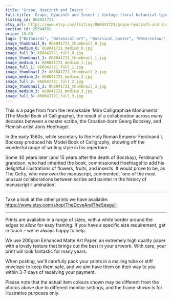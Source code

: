 ```yaml
---
title: 'Grape, Hyacinth and Insect '
full-title: 'Grape, Hyacinth and Insect | Vintage floral botanical typographic art print for nature and literature lovers | Model Book of Calligraphy'
listing_id: 868041721
etsy_url: https://www.etsy.com/listing/868041721/grape-hyacinth-and-insect-vintage-floral?utm_source=site&utm_medium=api&utm_campaign=api
section_id: 25544581
price: 10.60
tags: ["Botanical", "Botanical art", "Botanical poster", "Watercolour", "Calligraphy", "Vintage Botanical", "Georg Bocskay", "Joris Hoefnagel", "Calligraphic art", "Literature print", "Flower wall art", "Garden fruits", "Nature print"]
image_thumbnail_0: 868041721_thumbnail_0.jpg
image_medium_0: 868041721_medium_0.jpg
image_full_0: 868041721_full_0.jpg
image_thumbnail_1: 868041721_thumbnail_1.jpg
image_medium_1: 868041721_medium_1.jpg
image_full_1: 868041721_full_1.jpg
image_thumbnail_2: 868041721_thumbnail_2.jpg
image_medium_2: 868041721_medium_2.jpg
image_full_2: 868041721_full_2.jpg
image_thumbnail_3: 868041721_thumbnail_3.jpg
image_medium_3: 868041721_medium_3.jpg
image_full_3: 868041721_full_3.jpg
---
```

This is a page from from the remarkable &#39;Mira Calligraphiae Monumenta&#39; (The Model Book of Calligraphy), the result of a collaboration across many decades between a master scribe, the Croatian-born Georg Bocskay, and Flemish artist Joris Hoefnagel. 

In the early 1560s, while secretary to the Holy Roman Emperor Ferdinand I, Bocksay produced his Model Book of Calligraphy, showing off the wonderful range of writing style in his repertoire. 

Some 30 years later (and 15 years after the death of Bocskay), Ferdinand’s grandson, who had inherited the book, commissioned Hoefnagel to add his delightful illustrations of flowers, fruits, and insects. It would prove to be, as The Getty, who now own the manuscript, commented, &#39;one of the most unusual collaborations between scribe and painter in the history of manuscript illumination&#39;. 

---

Take a look at the other prints we have available:
https://www.etsy.com/shop/TheDoveAndTheSeagull

---

Prints are available in a range of sizes, with a white border around the edges to allow for easy framing. If you have a specific size requirement, get in touch – we&#39;re always happy to help.

We use 200gsm Enhanced Matte Art Paper, an extremely high quality paper with a lovely texture that brings out the best in your artwork. With care, your print will look fantastic for many years.

When posting, we&#39;ll carefully pack your prints in a mailing tube or stiff envelope to keep them safe, and we aim have them on their way to you within 3-7 days of receiving your payment.

Please note that the actual item colours shown may be different from the photos above due to different monitor settings, and the frame shown is for illustrative purposes only.

